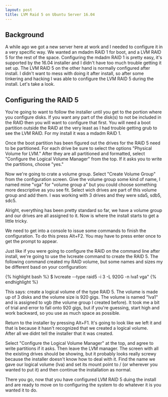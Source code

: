 ```yaml
---
layout: post
title: LVM Raid 5 on Ubuntu Server 16.04 
---
```


## Background

A while ago we got a new server here at work and I needed to configure it in a 
very specific way.  We wanted an mdadm RAID 1 for boot, and a LVM RAID 5 for 
the rest of the space.  Configuring the mdadm RAID 1 is pretty easy, it's 
supported by the 16.04 installer and I didn't have too much trouble getting it 
set up.  The LVM RAID 5 on the other hand is normally configured after install.  I 
didn't want to mess with doing it after install, so after some tinkering and 
hacking I was able to configure the LVM RAID 5 during the install.  Let's take 
a look.

## Configuring the RAID 5

You're going to want to follow the installer until you get to the portion 
where you configure disks.  If you want any part of the disk(s) to not be 
included in the RAID then you will want to configure that first.  You will 
need a boot partition outside the RAID at the very least as I had trouble 
getting grub to see the LVM RAID.  For my install it was a mdadm RAID 1.

Once the boot partition has been figured out the drives for the RAID 5 need to 
be partitioned.  For each drive be sure to select the options "Physical 
Volume for LVM."  After they are all partitioned and formatted, select 
"Configure the Logical Volume Manager" from the top.  If it asks you to write 
the partitions, choose "yes."

Now we're going to crate a volume group.  Select "Create Volume Group" from the 
configuration screen. Give the volume group some kind of name, I named mine 
"vga" for "volume group a" but you could choose something more descriptive as
you see fit.  Select wich drives are part of this volume group and add them.  I 
was working with 3 drives and they were sda5, sdb5, sdc5.  

Alright, everything has been pretty standard so far, we have a volume group and 
our drives are all assigned to it.  Now is where the install starts to get a 
little tricky.

We need to get into a console to issue some commands to finish the 
configuration.  To do this press Alt+F2.  You may have to press enter once to 
get the prompt to appear.

Just like if you were going to configure the RAID on the command line after 
install, we're going to use the lvcreate command to create the RAID 5.  The 
following command created my RAID volume, but some names and sizes my be 
different basd on your configuration:

{% highlight bash %}
$ lvcreate --type raid5 -i 3 -L 920G -n lva1 vga"
{% endhighlight %}

This says: create a logical volume of the type RAID 5.  The volume is made up 
of 3 disks and the volume size is 920 gigs.  The volume is named "lva1" and is 
assigned to vgb (the volume group I created before).  It took me a bit of trial 
and error to fall onto 920 gigs, but if you're guessing, start high and work 
backward, so you use as much space as possible.

Return to the installer by pressing Alt+F1.  It's going to look like we left it
and that is because it hasn't recognized that we created a logical volume.  
After all we didnt tell the installer that it was created.  

Select "Configure the Logical Volume Manager" at the top, and agree to write
partitions if it asks.  Then leave the LVM manager.  The screen with all the 
existing drives should be showing, but it probably looks really screwy because 
the installer doesn't know how to deal with it.  Find the name we gave our 
logical volume (lva) and set its mount point to / (or wherever you wanted to 
put it) and then continue the installation as normal.

There you go, now that you have configured LVM RAID 5 duing the install and 
are ready to move on to configuring the system to do whatever it is you wanted 
it to do.
